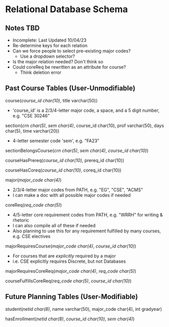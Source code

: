 # Relational Database Schema

## Notes TBD
 - Incomplete: Last Updated 10/04/23
 - Re-determine keys for each relation
 - Can we force people to select pre-existing major codes?
   - Use a dropdown selector?
 - Is the major relation needed? Don't think so
 - Could coreReq be rewritten as an attribute for course?
   - Think deletion error

## Past Course Tables (User-Unmodifiable)

course(_course_id char(10)_, title varchar(50))
 - 'course_id' is a 2/3/4-letter major code, a space, and a 5 digit number, e.g. "CSE 30246"

section(_crn char(5)_, _sem char(4)_, course_id char(10), prof varchar(50), days char(5), time varchar(20))
 - 4-letter semester code 'sem', e.g. "FA23"

sectionBelongsCourse(_crn char(5)_, _sem char(4)_, _course_id char(10)_)

courseHasPrereq(_course_id char(10)_, prereq_id char(10))

courseHasCoreq(_course_id char(10)_, coreq_id char(10))

major(_major_code char(4)_)
 - 2/3/4-letter major codes from PATH, e.g. "EG", "CSE", "ACMS"
 - I can make a doc with all possible major codes if needed

coreReq(_req_code char(5)_)
 - 4/5-letter core requirement codes from PATH, e.g. "WRRH" for writing & rhetoric
 - I can also compile all of these if needed
 - Also planning to use this for any requirement fulfilled by many courses, e.g. CSE electives

majorRequiresCourse(_major_code char(4)_, _course_id char(10)_)
 - For courses that are *explicitly* required by a major
 - i.e. CSE explicitly requires Discrete, but not Databases

majorRequiresCoreReq(_major_code char(4)_, _req_code char(5)_)

courseFulfillsCoreReq(_req_code char(5)_, _course_id char(10)_)

## Future Planning Tables (User-Modifiable)

student(_netid char(8)_, name varchar(50), major_code char(4), int gradyear)

hasEnrollment(_netid char(8)_, _course_id char(10)_, _sem char(4)_)
